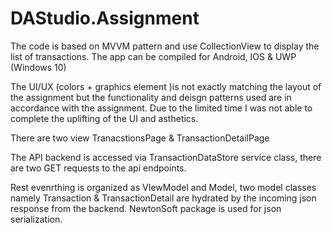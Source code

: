 # DAStudio.Assignment

The code is based on MVVM pattern and use CollectionView to display the list of transactions. The app can be compiled for Android, IOS & UWP (Windows 10)

The UI/UX (colors + graphics element )is not exactly matching the layout of the assignment but the functionality and deisgn patterns used are in accordance with the assignment. Due to the limited time I was not able to complete the uplifting of the UI and asthetics.

There are two view TranacstionsPage & TransactionDetailPage

The API backend is accessed via TransactionDataStore service class, there are two GET requests to the api endpoints.

Rest evenrthing is organized as VIewModel and Model, two model classes namely Transaction & TransactionDetail are hydrated by the incoming json response from the backend. NewtonSoft package is used for json serialization.



